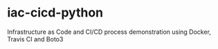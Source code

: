 # iac-cicd-python
Infrastructure as Code and CI/CD process demonstration using Docker, Travis CI and Boto3
